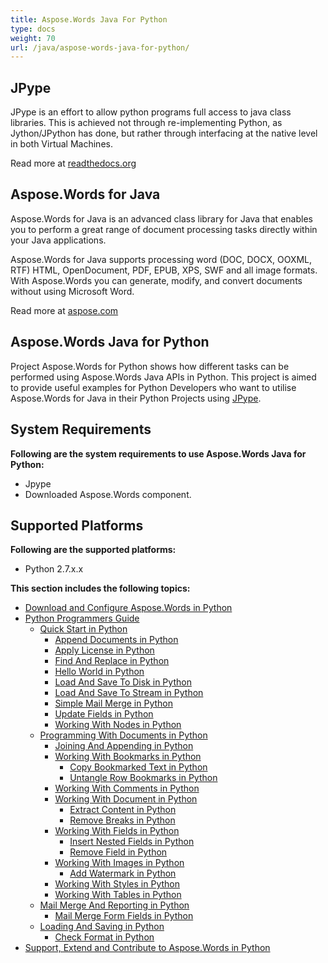 ```yaml
---
title: Aspose.Words Java For Python
type: docs
weight: 70
url: /java/aspose-words-java-for-python/
---
```


## **JPype**
JPype is an effort to allow python programs full access to java class libraries. This is achieved not through re-implementing Python, as Jython/JPython has done, but rather through interfacing at the native level in both Virtual Machines.

Read more at [readthedocs.org](http://jpype.readthedocs.org/en/latest/userguide.html)
## **Aspose.Words for Java**
Aspose.Words for Java is an advanced class library for Java that enables you to perform a great range of document processing tasks directly within your Java applications.

Aspose.Words for Java supports processing word (DOC, DOCX, OOXML, RTF) HTML, OpenDocument, PDF, EPUB, XPS, SWF and all image formats. With Aspose.Words you can generate, modify, and convert documents without using Microsoft Word.

Read more at [aspose.com](http://www.aspose.com/java/word-component.aspx)
## **Aspose.Words Java for Python**
Project Aspose.Words for Python shows how different tasks can be performed using Aspose.Words Java APIs in Python. This project is aimed to provide useful examples for Python Developers who want to utilise Aspose.Words for Java in their Python Projects using [JPype](http://jpype.readthedocs.org/en/latest/userguide.html).
## **System Requirements**
**Following are the system requirements to use Aspose.Words Java for Python:**

- Jpype
- Downloaded Aspose.Words component.
## **Supported Platforms**
**Following are the supported platforms:**

- Python 2.7.x.x

**This section includes the following topics:**

- [Download and Configure Aspose.Words in Python](https://docs.aspose.com/words/java/download-and-configure-aspose-words-in-python/)
- [Python Programmers Guide](https://docs.aspose.com/words/java/python-programmers-guide/)
  - [Quick Start in Python](https://docs.aspose.com/words/java/quick-start-in-python/)
    - [Append Documents in Python](https://docs.aspose.com/words/java/append-documents-in-python/)
    - [Apply License in Python](https://docs.aspose.com/words/java/apply-license-in-python/)
    - [Find And Replace in Python](https://docs.aspose.com/words/java/find-and-replace-in-python/)
    - [Hello World in Python](https://docs.aspose.com/words/java/hello-world-in-python/)
    - [Load And Save To Disk in Python](https://docs.aspose.com/words/java/load-and-save-to-disk-in-python/)
    - [Load And Save To Stream in Python](https://docs.aspose.com/words/java/load-and-save-to-stream-in-python/)
    - [Simple Mail Merge in Python](https://docs.aspose.com/words/java/simple-mail-merge-in-python/)
    - [Update Fields in Python](https://docs.aspose.com/words/java/update-fields-in-python/)
    - [Working With Nodes in Python](https://docs.aspose.com/words/java/working-with-nodes-in-python/)
  - [Programming With Documents in Python](https://docs.aspose.com/words/java/programming-with-documents-in-python/)
    - [Joining And Appending in Python](https://docs.aspose.com/words/java/joining-and-appending-in-python/)
    - [Working With Bookmarks in Python](https://docs.aspose.com/words/java/working-with-bookmarks-in-python/)
      - [Copy Bookmarked Text in Python](https://docs.aspose.com/words/java/copy-bookmarked-text-in-python/)
      - [Untangle Row Bookmarks in Python](https://docs.aspose.com/words/java/untangle-row-bookmarks-in-python/)
    - [Working With Comments in Python](https://docs.aspose.com/words/java/working-with-comments-in-python/)
    - [Working With Document in Python](https://docs.aspose.com/words/java/working-with-document-in-python/)
      - [Extract Content in Python](https://docs.aspose.com/words/java/extract-content-in-python/)
      - [Remove Breaks in Python](https://docs.aspose.com/words/java/remove-breaks-in-python/)
    - [Working With Fields in Python](https://docs.aspose.com/words/java/working-with-fields-in-python/)
      - [Insert Nested Fields in Python](https://docs.aspose.com/words/java/insert-nested-fields-in-python/)
      - [Remove Field in Python](https://docs.aspose.com/words/java/remove-field-in-python/)
    - [Working With Images in Python](https://docs.aspose.com/words/java/working-with-images-in-python/)
      - [Add Watermark in Python](https://docs.aspose.com/words/java/add-watermark-in-python/)
    - [Working With Styles in Python](https://docs.aspose.com/words/java/working-with-styles-in-python/)
    - [Working With Tables in Python](https://docs.aspose.com/words/java/working-with-tables-in-python/)
  - [Mail Merge And Reporting in Python](https://docs.aspose.com/words/java/mail-merge-and-reporting-in-python/)
    - [Mail Merge Form Fields in Python](https://docs.aspose.com/words/java/mail-merge-form-fields-in-python/)
  - [Loading And Saving in Python](https://docs.aspose.com/words/java/loading-and-saving-in-python/)
    - [Check Format in Python](https://docs.aspose.com/words/java/check-format-in-python/)
- [Support, Extend and Contribute to Aspose.Words in Python](https://docs.aspose.com/words/java/support-extend-and-contribute-to-aspose-words-in-python/)
